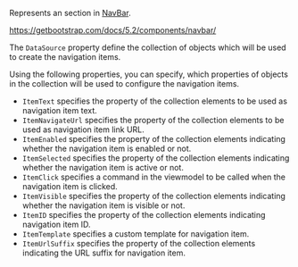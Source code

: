 Represents an section in [NavBar](~/controls/bootstrap5/NavBar).

<https://getbootstrap.com/docs/5.2/components/navbar/>


The `DataSource` property define the collection of objects which will be used to create the navigation items.

Using the following properties, you can specify, which properties of objects in the collection will be used to configure the navigation items.

* `ItemText` specifies the property of the collection elements to be used as navigation item text.
* `ItemNavigateUrl` specifies the property of the collection elements to be used as navigation item link URL.
* `ItemEnabled` specifies the property of the collection elements indicating whether the navigation item is enabled or not.
* `ItemSelected` specifies the property of the collection elements indicating whether the navigation item is active or not.
* `ItemClick` specifies a command in the viewmodel to be called when the navigation item is clicked.
* `ItemVisible` specifies the property of the collection elements indicating whether the navigation item is visible or not.
* `ItemID` specifies the property of the collection elements indicating navigation item ID.
* `ItemTemplate` specifies a custom template for navigation item.
* `ItemUrlSuffix` specifies the property of the collection elements indicating the URL suffix for navigation item.
